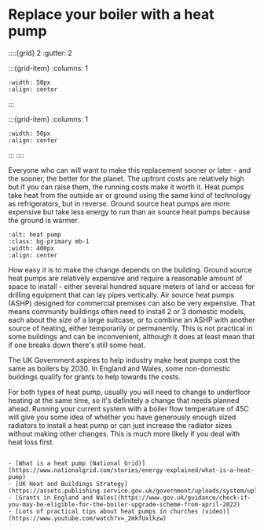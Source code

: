 # Replace your boiler with a heat pump	

<!-- - 5 star, £££££ -->

::::{grid} 2
:gutter: 2

:::{grid-item}
:columns: 1
```{image} ../images/cost-5.jpg
:width: 50px
:align: center
```
:::

:::{grid-item}
:columns: 1 
```{image} ../images/5-star.jpg
:width: 50px
:align: center
```
:::
::::


Everyone who can will want to make this replacement sooner or later - and the sooner, the better for the planet. The upfront costs are relatively high but if you can raise them, the running costs make it worth it.   Heat pumps take heat from the outside air or ground using the same kind of technology as refrigerators, but in reverse.  Ground source heat pumps are more expensive but take less energy to run than air source heat pumps because the ground is warmer.

```{image} https://upload.wikimedia.org/wikipedia/commons/thumb/9/94/Outunit_of_heat_pump.jpg/576px-Outunit_of_heat_pump.jpg
:alt: heat pump
:class: bg-primary mb-1
:width: 400px
:align: center
```

How easy it is to make the change depends on the building. Ground source heat pumps are relatively expensive and require a reasonable amount of space to install - either several hundred square meters of land or access for drilling equipment that can lay pipes vertically. Air source heat pumps (ASHP) designed for commercial premises can also be very expensive. That means community buildings often need to install 2 or 3 domestic models, each about the size of a large suitcase, or to combine an ASHP with another source of heating, either temporarily or permanently. This is not practical in some buildings and can be inconvenient, although it does at least mean that if one breaks down there's still some heat.

The UK Government aspires to help industry make heat pumps cost the same as boilers by 2030.  In England and Wales, some non-domestic buildings qualify for grants to help towards the costs.  

For both types of heat pump, usually you will need to change to underfloor heating at the same time, so it's definitely a change that needs planned ahead.  Running your current system with a boiler flow temperature of 45C will give you some idea of whether you have generously enough sized radiators to install a heat pump or can just increase the radiator sizes without making other changes.  This is much more likely if you deal with heat loss first.



```{admonition} More information

- [What is a heat pump (National Grid)](https://www.nationalgrid.com/stories/energy-explained/what-is-a-heat-pump)
- [UK Heat and Buildings Strategy](https://assets.publishing.service.gov.uk/government/uploads/system/uploads/attachment_data/file/1044598/6.7408_BEIS_Clean_Heat_Heat___Buildings_Strategy_Stage_2_v5_WEB.pdf)
- [Grants in England and Wales](https://www.gov.uk/guidance/check-if-you-may-be-eligible-for-the-boiler-upgrade-scheme-from-april-2022)
- [Lots of practical tips about heat pumps in churches (video)](https://www.youtube.com/watch?v=_2mkfUxlkzw)
```